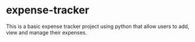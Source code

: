 # expense-tracker
This is a basic expense tracker project using python that allow users to add, view and manage their expenses.
